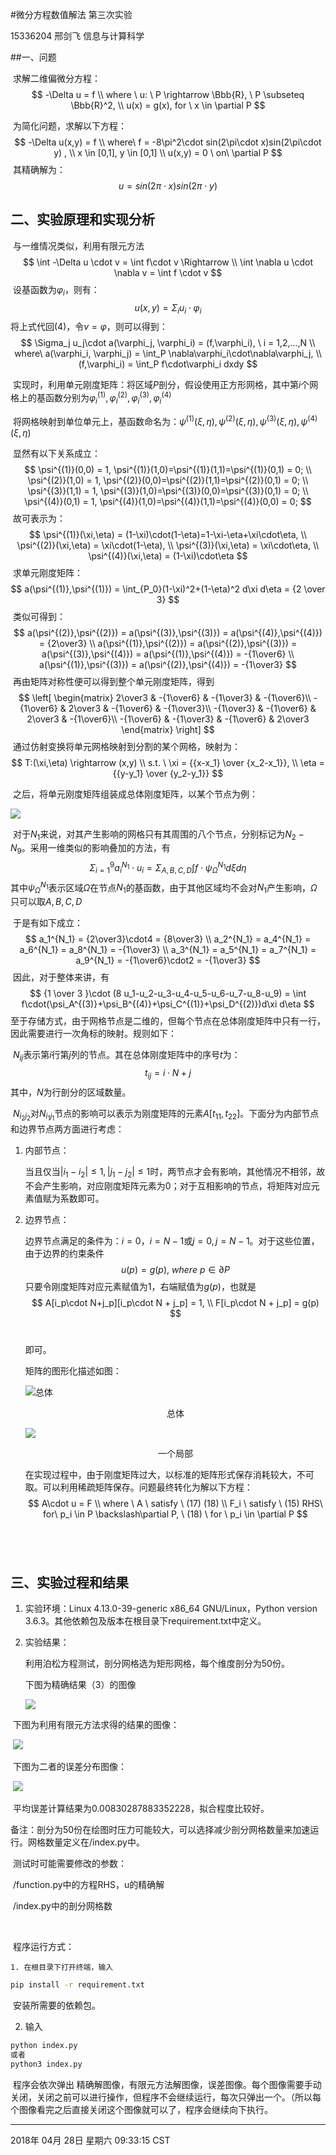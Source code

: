 #微分方程数值解法 第三次实验

15336204 邢剑飞 信息与计算科学



##一、问题

​	求解二维偏微分方程：
$$
-\Delta u = f \\
where \ u: \ P \rightarrow \Bbb{R}, \ P \subseteq \Bbb{R}^2, \\
u(x) = g(x), for \ x \in \partial P
$$


​	为简化问题，求解以下方程：
$$
-\Delta u(x,y) = f \\
 where\  f = -8\pi^2\cdot sin(2\pi\cdot x)sin(2\pi\cdot y) , \\
x \in [0,1], y \in [0,1] \\
 u(x,y) = 0  \ on\ \partial P
$$
​	其精确解为：
$$
u = sin(2\pi\cdot x)sin(2\pi\cdot y)
$$

## 二、实验原理和实现分析

​	与一维情况类似，利用有限元方法
$$
\int -\Delta u \cdot v = \int f\cdot v \Rightarrow \\
\int \nabla u \cdot \nabla v = \int f \cdot v
$$
​	设基函数为$\varphi_i$，则有：
$$
u(x,y) = \Sigma_i u_i \cdot \varphi_i
$$
​	将上式代回(4)，令$v=\varphi$，则可以得到：
$$
\Sigma_j u_j\cdot a(\varphi_j, \varphi_i) = (f,\varphi_i), \ i = 1,2,...,N \\
where\ a(\varphi_i, \varphi_j) = \int_P \nabla\varphi_i\cdot\nabla\varphi_j, \\
(f,\varphi_i) = \int_P f\cdot\varphi_i dxdy
$$


​	实现时，利用单元刚度矩阵：将区域$P$剖分，假设使用正方形网格，其中第$i$个网格上的基函数分别为$\varphi_i^{(1)},\varphi_i^{(2)},\varphi_i^{(3)},\varphi_i^{(4)}$

​	将网格映射到单位单元上，基函数命名为：$\psi^{(1)}(\xi,\eta),\psi^{(2)}(\xi,\eta),\psi^{(3)}(\xi,\eta),\psi^{(4)}(\xi,\eta)$

​	显然有以下关系成立：
$$
\psi^{(1)}(0,0) = 1, \psi^{(1)}(1,0)=\psi^{(1)}(1,1)=\psi^{(1)}(0,1) = 0; \\
\psi^{(2)}(1,0) = 1, \psi^{(2)}(0,0)=\psi^{(2)}(1,1)=\psi^{(2)}(0,1) = 0; \\
\psi^{(3)}(1,1) = 1, \psi^{(3)}(1,0)=\psi^{(3)}(0,0)=\psi^{(3)}(0,1) = 0; \\
\psi^{(4)}(0,1) = 1, \psi^{(4)}(1,0)=\psi^{(4)}(1,1)=\psi^{(4)}(0,0) = 0;
$$
​	故可表示为：
$$
\psi^{(1)}(\xi,\eta) = (1-\xi)\cdot(1-\eta)=1-\xi-\eta+\xi\cdot\eta, \\
\psi^{(2)}(\xi,\eta) = \xi\cdot(1-\eta), \\
\psi^{(3)}(\xi,\eta) = \xi\cdot\eta, \\
\psi^{(4)}(\xi,\eta) = (1-\xi)\cdot\eta
$$
​	求单元刚度矩阵：
$$
a(\psi^{(1)},\psi^{(1)}) = \int_{P_0}(1-\xi)^2+(1-\eta)^2 d\xi d\eta = {2 \over 3}
$$
​	类似可得到：
$$
a(\psi^{(2)},\psi^{(2)}) = a(\psi^{(3)},\psi^{(3)}) = a(\psi^{(4)},\psi^{(4)}) = {2\over3} \\
a(\psi^{(1)},\psi^{(2)}) = a(\psi^{(2)},\psi^{(3)}) = a(\psi^{(3)},\psi^{(4)}) = a(\psi^{(1)},\psi^{(4)}) = -{1\over6} \\
a(\psi^{(1)},\psi^{(3)}) = a(\psi^{(2)},\psi^{(4)}) = -{1\over3}
$$
​	再由矩阵对称性便可以得到整个单元刚度矩阵，得到
$$
\left[
 \begin{matrix}   
   2\over3 & -{1\over6} & -{1\over3} & -{1\over6}\\
   -{1\over6} & 2\over3 & -{1\over6} & -{1\over3}\\
   -{1\over3} & -{1\over6} & 2\over3 & -{1\over6}\\
   -{1\over6} & -{1\over3} & -{1\over6} & 2\over3
  \end{matrix}
  \right]
$$
​	通过仿射变换将单元网格映射到分割的某个网格，映射为：
$$
T:(\xi,\eta) \rightarrow (x,y) \\
s.t. \ \xi = {{x-x_1} \over {x_2-x_1}}, \\
\eta = {{y-y_1} \over {y_2-y_1}}
$$


​	之后，将单元刚度矩阵组装成总体刚度矩阵，以某个节点为例：   

![](C:\Users\xjf99\Desktop\project\difference_equation\static\3ddes1.png)

​	对于$N_1$来说，对其产生影响的网格只有其周围的八个节点，分别标记为$N_2 -N_9$。采用一维类似的影响叠加的方法，有
$$
\Sigma_{i=1}^9 a_i^{N_1}\cdot u_i = \Sigma_{A,B,C,D}\int f\cdot \psi_\Omega^{N_1} d\xi d\eta
$$
​	其中$\psi_\Omega^{N_1}$表示区域$\Omega$在节点$N_1$的基函数，由于其他区域均不会对$N_1$产生影响，$\Omega$只可以取$A,B,C,D$

​	于是有如下成立：
$$
a_1^{N_1} = {2\over3}\cdot4 = {8\over3} \\
a_2^{N_1} = a_4^{N_1} = a_6^{N_1} = a_8^{N_1} = -{1\over3} \\
a_3^{N_1} = a_5^{N_1} = a_7^{N_1} = a_9^{N_1} = -{1\over6}\cdot2 = -{1\over3}
$$
​	因此，对于整体来讲，有
$$
{1 \over 3 }\cdot (8 u_1-u_2-u_3-u_4-u_5-u_6-u_7-u_8-u_9) = \int f\cdot(\psi_A^{(3)}+\psi_B^{(4)}+\psi_C^{(1)}+\psi_D^{(2)})d\xi d\eta
$$
​	至于存储方式，由于网格节点是二维的，但每个节点在总体刚度矩阵中只有一行，因此需要进行一次角标的映射。规则如下：



​	$N_{ij}$表示第$i$行第$j$列的节点。其在总体刚度矩阵中的序号$t$为：
$$
t_{ij} = i\cdot N + j
$$
​	其中，$N$为行剖分的区域数量。

​	$N_{i_2 j_2}$对$N_{i_1 j_1}$节点的影响可以表示为刚度矩阵的元素$A[t_{11},t_{22}]$。下面分为内部节点和边界节点两方面进行考虑：

  1. 内部节点：

     当且仅当$|i_1-i_2| \le 1, |j_1-j_2| \le 1$时，两节点才会有影响，其他情况不相邻，故不会产生影响，对应刚度矩阵元素为0；对于互相影响的节点，将矩阵对应元素值赋为系数即可。

  2. 边界节点：

     边界节点满足的条件为：$i = 0，i=N-1$或$j=0,j=N-1$。对于这些位置，由于边界的约束条件
     $$
     u(p) = g(p), \ where \ p \in \partial P
     $$
     只要令刚度矩阵对应元素赋值为1，右端赋值为$g(p)$，也就是
     $$
     A[i_p\cdot N+j_p][i_p\cdot N + j_p] = 1, \\
     F[i_p\cdot N + j_p] = g(p)
     $$
     ​

     即可。

     矩阵的图形化描述如图：

     ![总体](C:\Users\xjf99\Desktop\project\difference_equation\static\Figure_1.png)

     <div align = "center">总体</div>

     ![](C:\Users\xjf99\Desktop\project\difference_equation\static\Figure_1-1.png)

     <div align = "center">一个局部</div>

     在实现过程中，由于刚度矩阵过大，以标准的矩阵形式保存消耗较大，不可取。可以利用稀疏矩阵保存。问题最终转化为解以下方程：
     $$
     A\cdot u = F \\
     where \ A \ satisfy \ (17) (18) \\
     F_i \ satisfy \ (15) RHS\ for\ p_i \in P \backslash\partial P, \ (18) \ for \ p_i \in \partial P
     $$
     ​

     ​	

## 三、实验过程和结果

 1. 实验环境：Linux 4.13.0-39-generic x86_64 GNU/Linux，Python version 3.6.3。其他依赖包及版本在根目录下requirement.txt中定义。

 2. 实验结果：

    利用泊松方程测试，剖分网格选为矩形网格，每个维度剖分为50份。

    下图为精确结果（3）的图像

    ![](../static/3dfig1.png)



​	下图为利用有限元方法求得的结果的图像：

​	![](../static/3dfig2.png)

​	下图为二者的误差分布图像：

​	![](../static/Figure_1-2.png)

​	平均误差计算结果为0.00830287883352228，拟合程度比较好。

​	备注：剖分为50份在绘图时压力可能较大，可以选择减少剖分网格数量来加速运行。网格数量定义在/index.py中。



​	测试时可能需要修改的参数：

​	/function.py中的方程RHS，u的精确解

​	/index.py中的剖分网格数

​	

​	程序运行方式：

	1. 在根目录下打开终端，输入

```bash
pip install -r requirement.txt
```

​	安装所需要的依赖包。

2. 输入

```bash
python index.py
或者
python3 index.py
```

​	程序会依次弹出 精确解图像，有限元方法解图像，误差图像。每个图像需要手动关闭，关闭之前可以进行操作，但程序不会继续运行，每次只弹出一个。（所以每个图像看完之后直接关闭这个图像就可以了，程序会继续向下执行。

------

2018年 04月 28日 星期六 09:33:15 CST